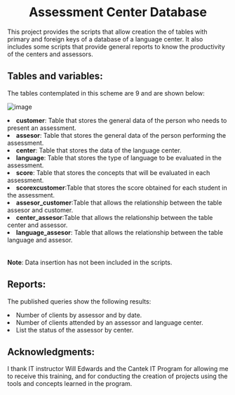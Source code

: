 <h1 align="center"> Assessment Center Database </h1>

This project provides the scripts that allow creation the of tables with primary and foreign keys of a database of a language center. It also includes some scripts that provide general reports to know the productivity of the centers and assessors.

## Tables and variables:

The tables contemplated in this scheme are 9 and are shown below:

![image](https://github.com/YennyAC/Language_Center_PostgreSQL/assets/158214216/4909fdd5-c3bc-4827-830d-e9b53ad3bf41)

<li><b>customer</b>: Table that stores the general data of the person who needs to present an assessment. </li>
<li><b>assesor</b>: Table that stores the general data of the person performing the assessment.</li>
<li><b>center</b>: Table that stores the data of the language center.</li>
<li><b>language</b>: Table that stores the type of language to be evaluated in the assessment.</li>
<li><b>score</b>: Table that stores the concepts that will be evaluated in each assessment.</li>
<li><b>scorexcustomer</b>:Table that stores the score obtained for each student in the assessment.</li>
<li><b>assesor_customer</b>:Table that allows the relationship between the table assesor and customer.</li>
<li><b>center_assesor</b>:Table that allows the relationship between the table center and assessor.</li>
<li><b>language_assesor</b>: Table that allows the relationship between the table language and assesor.</li>
<br><br/>
<b>Note</b>: Data insertion has not been included in the scripts.

## Reports:
The published queries show the following results:

<li><b></b>Number of clients by assessor and by date. </li>
<li><b></b>Number of clients attended by an assessor and language center. </li>
<li><b></b>List the status of the assessor by center.</li>

## Acknowledgments:
I thank IT instructor Will Edwards and the Cantek IT Program for allowing me to receive this training, and for conducting the creation of projects using the tools and concepts learned in the program.
 
 	


